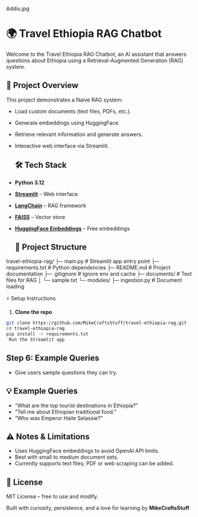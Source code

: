 Addis.jpg

# 🌍 Travel Ethiopia RAG Chatbot

Welcome to the Travel Ethiopia RAG Chatbot, an AI assistant that answers questions about Ethiopia using a Retrieval-Augmented Generation (RAG) system.

## 🚀 Project Overview

This project demonstrates a Naive RAG system:  

- Load custom documents (text files, PDFs, etc.).
- Generate embeddings using HuggingFace.
- Retrieve relevant information and generate answers.
- Interactive web interface via Streamlit.

  ## 🛠 Tech Stack

- **Python 3.12**  
- **[Streamlit](https://streamlit.io/)** – Web interface  
- **[LangChain](https://www.langchain.com/)** – RAG framework  
- **[FAISS](https://github.com/facebookresearch/faiss)** – Vector store  
- **[HuggingFace Embeddings](https://huggingface.co/)** – Free embeddings

  ## 📂 Project Structure


travel-ethiopia-rag/ ├─ main.py                  # Streamlit app entry point ├─ requirements.txt         # Python dependencies ├─ README.md                # Project documentation ├─ .gitignore               # Ignore env and cache ├─ documents/               # Text files for RAG │   └─ sample.txt └─ modules/ ├─ ingestion.py         # Document loading 

⚡ Setup Instructions

1. **Clone the repo**
```bash
git clone https://github.com/MikeCraftsStuff/travel-ethiopia-rag.git
cd travel-ethiopia-rag
pip install -r requirements.txt
 Run the Streamlit app

```

## **Step 6: Example Queries**
- Give users sample questions they can try.


## 💡 Example Queries

- “What are the top tourist destinations in Ethiopia?”  
- “Tell me about Ethiopian traditional food.”  
- “Who was Emperor Haile Selassie?”

## ⚠️ Notes & Limitations

- Uses HuggingFace embeddings to avoid OpenAI API limits.  
- Best with small to medium document sets.  
- Currently supports text files; PDF or web scraping can be added.


 ## 📜 License

MIT License – free to use and modify.

Built with curiosity, persistence, and a love for learning by **MikeCraftsStuff**
